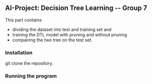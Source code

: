 ## AI-Project: Decision Tree Learning -- Group 7
This part contains 
* dividing the dataset into test and training set and
* training the DTL model with pruning and without pruning
* compairing the two tree on the test set. 

### Installation
git clone the repository. 

### Running the program
